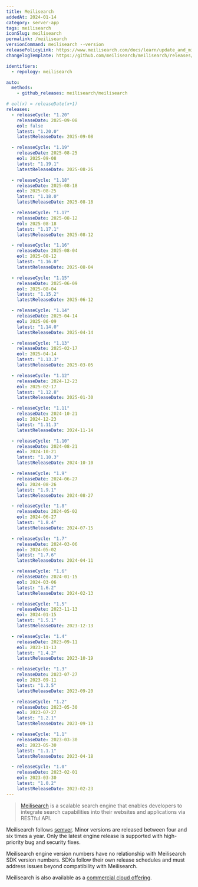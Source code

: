 ```yaml
---
title: Meilisearch
addedAt: 2024-01-14
category: server-app
tags: meilisearch
iconSlug: meilisearch
permalink: /meilisearch
versionCommand: meilisearch --version
releasePolicyLink: https://www.meilisearch.com/docs/learn/update_and_migration/versioning
changelogTemplate: https://github.com/meilisearch/meilisearch/releases/tag/v__LATEST__

identifiers:
  - repology: meilisearch

auto:
  methods:
    - github_releases: meilisearch/meilisearch

# eol(x) = releaseDate(x+1)
releases:
  - releaseCycle: "1.20"
    releaseDate: 2025-09-08
    eol: false
    latest: "1.20.0"
    latestReleaseDate: 2025-09-08

  - releaseCycle: "1.19"
    releaseDate: 2025-08-25
    eol: 2025-09-08
    latest: "1.19.1"
    latestReleaseDate: 2025-08-26

  - releaseCycle: "1.18"
    releaseDate: 2025-08-18
    eol: 2025-08-25
    latest: "1.18.0"
    latestReleaseDate: 2025-08-18

  - releaseCycle: "1.17"
    releaseDate: 2025-08-12
    eol: 2025-08-18
    latest: "1.17.1"
    latestReleaseDate: 2025-08-12

  - releaseCycle: "1.16"
    releaseDate: 2025-08-04
    eol: 2025-08-12
    latest: "1.16.0"
    latestReleaseDate: 2025-08-04

  - releaseCycle: "1.15"
    releaseDate: 2025-06-09
    eol: 2025-08-04
    latest: "1.15.2"
    latestReleaseDate: 2025-06-12

  - releaseCycle: "1.14"
    releaseDate: 2025-04-14
    eol: 2025-06-09
    latest: "1.14.0"
    latestReleaseDate: 2025-04-14

  - releaseCycle: "1.13"
    releaseDate: 2025-02-17
    eol: 2025-04-14
    latest: "1.13.3"
    latestReleaseDate: 2025-03-05

  - releaseCycle: "1.12"
    releaseDate: 2024-12-23
    eol: 2025-02-17
    latest: "1.12.8"
    latestReleaseDate: 2025-01-30

  - releaseCycle: "1.11"
    releaseDate: 2024-10-21
    eol: 2024-12-23
    latest: "1.11.3"
    latestReleaseDate: 2024-11-14

  - releaseCycle: "1.10"
    releaseDate: 2024-08-21
    eol: 2024-10-21
    latest: "1.10.3"
    latestReleaseDate: 2024-10-10

  - releaseCycle: "1.9"
    releaseDate: 2024-06-27
    eol: 2024-08-26
    latest: "1.9.1"
    latestReleaseDate: 2024-08-27

  - releaseCycle: "1.8"
    releaseDate: 2024-05-02
    eol: 2024-06-27
    latest: "1.8.4"
    latestReleaseDate: 2024-07-15

  - releaseCycle: "1.7"
    releaseDate: 2024-03-06
    eol: 2024-05-02
    latest: "1.7.6"
    latestReleaseDate: 2024-04-11

  - releaseCycle: "1.6"
    releaseDate: 2024-01-15
    eol: 2024-03-06
    latest: "1.6.2"
    latestReleaseDate: 2024-02-13

  - releaseCycle: "1.5"
    releaseDate: 2023-11-13
    eol: 2024-01-15
    latest: "1.5.1"
    latestReleaseDate: 2023-12-13

  - releaseCycle: "1.4"
    releaseDate: 2023-09-11
    eol: 2023-11-13
    latest: "1.4.2"
    latestReleaseDate: 2023-10-19

  - releaseCycle: "1.3"
    releaseDate: 2023-07-27
    eol: 2023-09-11
    latest: "1.3.5"
    latestReleaseDate: 2023-09-20

  - releaseCycle: "1.2"
    releaseDate: 2023-05-30
    eol: 2023-07-27
    latest: "1.2.1"
    latestReleaseDate: 2023-09-13

  - releaseCycle: "1.1"
    releaseDate: 2023-03-30
    eol: 2023-05-30
    latest: "1.1.1"
    latestReleaseDate: 2023-04-18

  - releaseCycle: "1.0"
    releaseDate: 2023-02-01
    eol: 2023-03-30
    latest: "1.0.2"
    latestReleaseDate: 2023-02-23
---
```


> [Meilisearch](https://www.meilisearch.com/) is a scalable search engine that enables developers
> to integrate search capabilities into their websites and applications via RESTful API.

Meilisearch follows [semver](https://github.com/meilisearch/engine-team/blob/main/resources/versioning-policy.md).
Minor versions are released between four and six times a year.
Only the latest engine release is supported with high-priority bug and security fixes.

Meilisearch engine version numbers have no relationship with Meilisearch SDK version numbers.
SDKs follow their own release schedules and must address issues beyond compatibility with Meilisearch.

Meilisearch is also available as a [commercial cloud offering](https://www.meilisearch.com/cloud).
